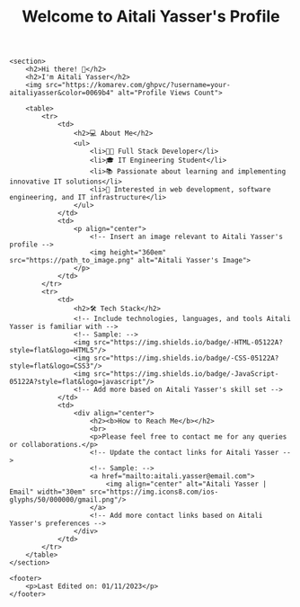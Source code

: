 <!DOCTYPE html>
<html>
<head>
    <title>Aitali Yasser - Full Stack Developer & IT Engineering Student</title>
</head>
<body>
    <header>
        <h1>Welcome to Aitali Yasser's Profile</h1>
    </header>

    <section>
        <h2>Hi there! 👋</h2>
        <h2>I'm Aitali Yasser</h2>
        <img src="https://komarev.com/ghpvc/?username=your-aitaliyasser&color=0069b4" alt="Profile Views Count">

        <table>
            <tr>
                <td>
                    <h2>💻 About Me</h2>
                    <ul>
                        <li>👩‍💻 Full Stack Developer</li>
                        <li>🎓 IT Engineering Student</li>
                        <li>📚 Passionate about learning and implementing innovative IT solutions</li>
                        <li>🌟 Interested in web development, software engineering, and IT infrastructure</li>
                    </ul>
                </td>
                <td>
                    <p align="center">
                        <!-- Insert an image relevant to Aitali Yasser's profile -->
                        <img height="360em" src="https://path_to_image.png" alt="Aitali Yasser's Image">
                    </p>
                </td>
            </tr>
            <tr>
                <td>
                    <h2>🛠 Tech Stack</h2>
                    <!-- Include technologies, languages, and tools Aitali Yasser is familiar with -->
                    <!-- Sample: -->
                    <img src="https://img.shields.io/badge/-HTML-05122A?style=flat&logo=HTML5"/>
                    <img src="https://img.shields.io/badge/-CSS-05122A?style=flat&logo=CSS3"/>
                    <img src="https://img.shields.io/badge/-JavaScript-05122A?style=flat&logo=javascript"/>
                    <!-- Add more based on Aitali Yasser's skill set -->
                </td>
                <td>
                    <div align="center">
                        <h2><b>How to Reach Me</b></h2>
                        <br>
                        <p>Please feel free to contact me for any queries or collaborations.</p>
                        <!-- Update the contact links for Aitali Yasser -->
                        <!-- Sample: -->
                        <a href="mailto:aitali.yasser@email.com">
                            <img align="center" alt="Aitali Yasser | Email" width="30em" src="https://img.icons8.com/ios-glyphs/50/000000/gmail.png"/>
                        </a>
                        <!-- Add more contact links based on Aitali Yasser's preferences -->
                    </div>
                </td>
            </tr>
        </table>
    </section>

    <footer>
        <p>Last Edited on: 01/11/2023</p>
    </footer>
</body>
</html>
